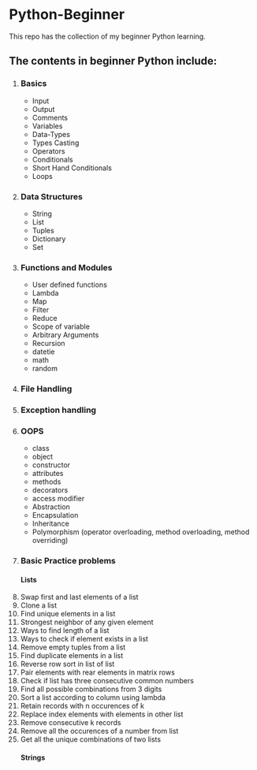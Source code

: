 <!DOCTYPE html>
<html lang="en">
<head>
    <meta charset="UTF-8">
    <meta name="viewport" content="width=device-width, initial-scale=1.0">
</head>
<body>
    <h1>Python-Beginner</h1>
    <p>This repo has the collection of my beginner Python learning.</p>
    <h2>The contents in beginner Python include:</h2>
    <ol>
        <li>
            <h3>Basics</h3>
            <ul>
                <li>Input</li>
                <li>Output</li>
                <li>Comments</li>
                <li>Variables</li>
                <li>Data-Types</li>
                <li>Types Casting</li>
                <li>Operators</li>
                <li>Conditionals</li>
                <li>Short Hand Conditionals</li>
                <li>Loops</li>
            </ul>
        </li>
        <li>
            <h3>Data Structures</h3>
            <ul>
                <li>String</li>
                <li>List</li>
                <li>Tuples</li>
                <li>Dictionary</li>
                <li>Set</li>
            </ul>
        </li>
        <li>
            <h3>Functions and Modules</h3>
            <ul>
                <li>User defined functions</li>
                <li>Lambda</li>
                <li>Map</li>
                <li>Filter</li>
                <li>Reduce</li>
                <li>Scope of variable</li>
                <li>Arbitrary Arguments</li>
                <li>Recursion</li>
                <li>datetie</li>
                <li>math</li>
                <li>random</li>
            </ul>
        </li>
        <li><h3>File Handling</h3></li>
        <li><h3>Exception handling</h3></li>
        <li>
            <h3>OOPS</h3>
            <ul>
                <li>class</li>
                <li>object</li>
                <li>constructor</li>
                <li>attributes</li>
                <li>methods</li>
                <li>decorators</li>
                <li>access modifier</li>
                <li>Abstraction</li>
                <li>Encapsulation</li>
                <li>Inheritance</li>
                <li>Polymorphism (operator overloading, method overloading, method overriding)</li>
            </ul>
        </li>
        <li><h3>Basic Practice problems</h3></li>
        <h4>Lists</h4>
                <li>Swap first and last elements of a list</li>
                <li>Clone a list</li>
                <li>Find unique elements in a list</li>
                <li>Strongest neighbor of any given element</li>
                <li>Ways to find length of a list</li>
                <li>Ways to check if element exists in a list</li>
                <li>Remove empty tuples from a list</li>
                <li>Find duplicate elements in a list</li>
                <li>Reverse row sort in list of list</li>
                <li>Pair elements with rear elements in matrix rows</li>
                <li>Check if list has three consecutive common numbers</li>
                <li>Find all possible combinations from 3 digits</li>
                <li>Sort a list according to column using lambda</li>
                <li>Retain records with n occurences of k</li>
                <li>Replace index elements with elements in other list</li>
                <li>Remove consecutive k records</li>
                <li>Remove all the occurences of a number from list</li>
                <li>Get all the unique combinations of two lists</li>
        <h4>Strings</h4>
    </ol>
</body>
</html>
